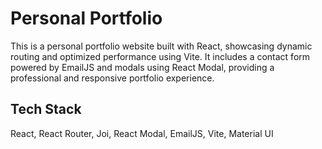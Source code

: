 # Personal Portfolio

This is a personal portfolio website built with React, showcasing dynamic routing and optimized performance using Vite. It includes a contact form powered by EmailJS and modals using React Modal, providing a professional and responsive portfolio experience.


## Tech Stack

React, React Router, Joi, React Modal, EmailJS, Vite, Material UI

